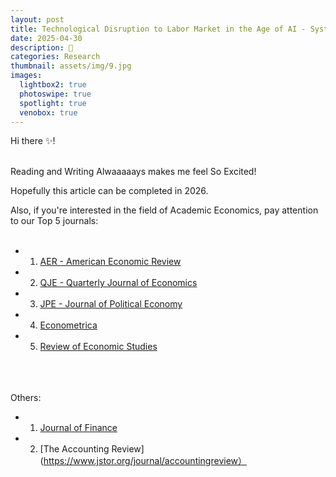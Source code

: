 ```yaml
---
layout: post
title: Technological Disruption to Labor Market in the Age of AI - Systemic Impacts and Adaptive Responses
date: 2025-04-30
description: 📍
categories: Research
thumbnail: assets/img/9.jpg
images:
  lightbox2: true
  photoswipe: true
  spotlight: true
  venobox: true
---
```


Hi there ✨!<br><br>

Reading and Writing Alwaaaaays makes me feel So Excited! 

Hopefully this article can be completed in 2026. 

Also, if you're interested in the field of Academic Economics, pay attention to our Top 5 journals:<br><br>

- 1. [AER - American Economic Review](https://www.aeaweb.org/journals/aer)
- 2. [QJE - Quarterly Journal of Economics](https://academic.oup.com/qje)
- 3. [JPE - Journal of Political Economy](https://www.journals.uchicago.edu/loi/jpe)
- 4. [Econometrica](https://www.econometricsociety.org/publications/econometrica)
- 5. [Review of Economic Studies](https://academic.oup.com/restud)<br><br><br><br>

Others:

- 1. [Journal of Finance](https://afajof.org/)
- 2. [The Accounting Review](https://www.jstor.org/journal/accountingreview）


<br><br><br><br><br><br><br><br>
